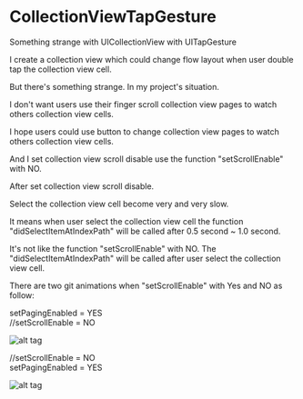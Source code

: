 # CollectionViewTapGesture
Something strange with UICollectionView with UITapGesture

I create a collection view which could change flow layout when user double tap the collection view cell.

But there's something strange. In my project's situation.

I don't want users use their finger scroll collection view pages to watch others collection view cells.

I hope users could use button to change collection view pages to watch others collection view cells.

And I set collection view scroll disable use the function "setScrollEnable" with NO.

After set collection view scroll disable. 

Select the collection view cell become very and very slow.

It means when user select the collection view cell the function "didSelectItemAtIndexPath" will be called after 0.5 second ~ 1.0 second.

It's not like the function "setScrollEnable" with NO. The "didSelectItemAtIndexPath" will be called after user select the collection view cell.

There are two git animations when "setScrollEnable" with Yes and NO as follow:

setPagingEnabled = YES
<br>//setScrollEnable = NO

![alt tag](https://github.com/bcbod2002/CollectionViewTapGesture/blob/master/Before.gif)


//setScrollEnable = NO
<br>setPagingEnabled = YES

![alt tag](https://github.com/bcbod2002/CollectionViewTapGesture/blob/master/After.gif)

